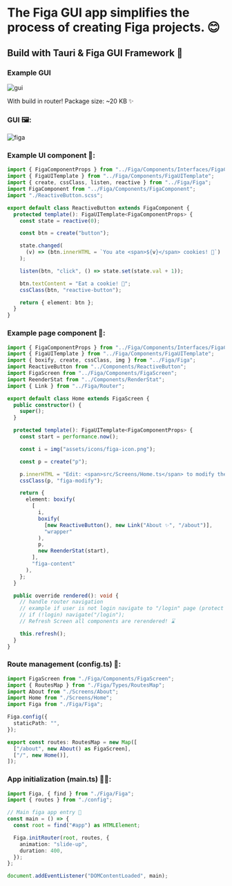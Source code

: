 # The Figa GUI app simplifies the process of creating Figa projects. 😊

## Build with Tauri & Figa GUI Framework 🍇

### Example GUI

![gui](https://github.com/user-attachments/assets/60659a78-bcf6-4adf-90f4-5c235b7b5ba9)

With build in router! Package size: ~20 KB ✨

### GUI 🖼️:

![figa](https://github.com/user-attachments/assets/43c0d89f-c620-4cbd-a59f-9c2dfa2f7e09)

### Example UI component 🧩:

```ts
import { FigaComponentProps } from "../Figa/Components/Interfaces/FigaComponentProps";
import { FigaUITemplate } from "../Figa/Components/FigaUITemplate";
import { create, cssClass, listen, reactive } from "../Figa/Figa";
import FigaComponent from "../Figa/Components/FigaComponent";
import "./ReactiveButton.scss";

export default class ReactiveButton extends FigaComponent {
  protected template(): FigaUITemplate<FigaComponentProps> {
    const state = reactive(0);

    const btn = create("button");

    state.changed(
      (v) => (btn.innerHTML = `You ate <span>${v}</span> cookies! 🍪`)
    );

    listen(btn, "click", () => state.set(state.val + 1));

    btn.textContent = "Eat a cookie! 🍪";
    cssClass(btn, "reactive-button");

    return { element: btn };
  }
}
```

### Example page component 🧩:

```ts
import { FigaComponentProps } from "../Figa/Components/Interfaces/FigaComponentProps";
import { FigaUITemplate } from "../Figa/Components/FigaUITemplate";
import { boxify, create, cssClass, img } from "../Figa/Figa";
import ReactiveButton from "../Components/ReactiveButton";
import FigaScreen from "../Figa/Components/FigaScreen";
import ReenderStat from "../Components/RenderStat";
import { Link } from "../Figa/Router";

export default class Home extends FigaScreen {
  public constructor() {
    super();
  }

  protected template(): FigaUITemplate<FigaComponentProps> {
    const start = performance.now();

    const i = img("assets/icons/figa-icon.png");

    const p = create("p");

    p.innerHTML = "Edit: <span>src/Screens/Home.ts</span> to modify the page!";
    cssClass(p, "figa-modify");

    return {
      element: boxify(
        [
          i,
          boxify(
            [new ReactiveButton(), new Link("About ✨", "/about")],
            "wrapper"
          ),
          p,
          new ReenderStat(start),
        ],
        "figa-content"
      ),
    };
  }

  public override rendered(): void {
    // handle router navigation
    // example if user is not login navigate to "/login" page (protect the route)
    // if (!login) navigate("/login");
    // Refresh Screen all components are rerendered! ⌛

    this.refresh();
  }
}
```

### Route management (config.ts) 🫚:

```ts
import FigaScreen from "./Figa/Components/FigaScreen";
import { RoutesMap } from "./Figa/Types/RoutesMap";
import About from "./Screens/About";
import Home from "./Screens/Home";
import Figa from "./Figa/Figa";

Figa.config({
  staticPath: "",
});

export const routes: RoutesMap = new Map([
  ["/about", new About() as FigaScreen],
  ["/", new Home()],
]);
```

### App initialization (main.ts) 🫧💾:

```ts
import Figa, { find } from "./Figa/Figa";
import { routes } from "./config";

// Main figa app entry 🍇
const main = () => {
  const root = find("#app") as HTMLElement;

  Figa.initRouter(root, routes, {
    animation: "slide-up",
    duration: 400,
  });
};

document.addEventListener("DOMContentLoaded", main);
```
